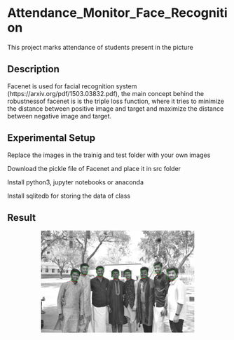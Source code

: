 # Attendance_Monitor_Face_Recognition
This project marks attendance of students present in the picture 
<h2> Description </h2>
<p>Facenet is used for facial recognition system (https://arxiv.org/pdf/1503.03832.pdf), the main concept behind the robustnessof facenet is is the triple loss function, where it tries to minimize the distance between positive image and target and maximize the distance between negative image and target.</p>

<h2> Experimental Setup </h2>
<p> Replace the images in the trainig and test folder with your own images</p>
<p> Download the pickle file of Facenet and place it in src folder</p>
<p> Install python3, jupyter notebooks or anaconda </p>
<p> Install sqlitedb for storing the data of class</p>

<h2> Result </h2>
<p align="center">
  <img src="https://github.com/Priyatam75/Attendance_Monitor_Face_Recognition/blob/main/attendance/output.jpg" width="350" title="hover text">
</p>

